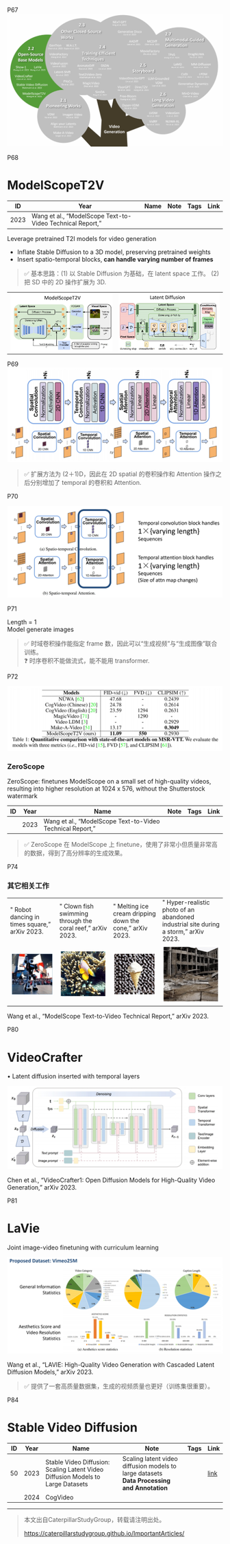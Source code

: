 P67   
![](../../assets/08-67.png)

P68   
# ModelScopeT2V

|ID|Year|Name|Note|Tags|Link|
|---|---|---|---|---|---|
|2023|Wang et al., “ModelScope Text-to-Video Technical Report,”|  

Leverage pretrained T2I models for video generation

 - Inflate Stable Diffusion to a 3D model, preserving pretrained weights   
 - Insert spatio-temporal blocks, **can handle varying number of frames**   

> &#x2705; 基本思路：(1) 以 Stable Diffusion 为基础，在 latent space 工作。 (2) 把 SD 中的 2D 操作扩展为 3D.   

|||
|--|--|
| ![](../../assets/08-68-1.png)  |  ![](../../assets/08-68-2.png) |

P69     
![](../../assets/08-69.png) 

> &#x2705; 扩展方法为 (2＋1)D，因此在 2D spatial 的卷积操作和 Attention 操作之后分别增加了 temporal 的卷积和 Attention.   

P70   

![](../../assets/08-70.png) 

P71   

Length = 1   
Model generate images   

> &#x2705; 时域卷积操作能指定 frame 数，因此可以“生成视频”与“生成图像”联合训练。   
> &#x2753; 时序卷积不能做流式，能不能用 transformer.   

P72   

![](../../assets/08-72.png) 


### ZeroScope

ZeroScope: finetunes ModelScope on a small set of high-quality videos, resulting into higher resolution at 1024 x 576, without the Shutterstock watermark    

|ID|Year|Name|Note|Tags|Link|
|---|---|---|---|---|---|
||2023|Wang et al., “ModelScope Text-to-Video Technical Report,”|  


> &#x2705; ZeroScope 在 ModelScope 上 finetune，使用了非常小但质量非常高的数据，得到了高分辨率的生成效果。   

P74  
### 其它相关工作

|||||
|--|--|--|--|
| " Robot dancing in times square,” arXiv 2023.  | " Clown fish swimming through the coral reef,” arXiv 2023.| " Melting ice cream dripping down the cone,” arXiv 2023.| " Hyper-realistic photo of an abandoned industrial site during a storm,” arXiv 2023.|
| ![](../../assets/08-74-1.png)  |  ![](../../assets/08-74-2.png) | ![](../../assets/08-74-3.png)  |  ![](../../assets/08-74-4.png) |


Wang et al., “ModelScope Text-to-Video Technical Report,” arXiv 2023.    



P80  
# VideoCrafter  

• Latent diffusion inserted with temporal layers

![](../../assets/08-80.png) 

Chen et al., “VideoCrafter1: Open Diffusion Models for High-Quality Video Generation,” arXiv 2023.    

P81  
# LaVie  

Joint image-video finetuning with curriculum learning

![](../../assets/08-81.png) 

Wang et al., “LAVIE: High-Quality Video Generation with Cascaded Latent Diffusion Models,” arXiv 2023.   

> &#x2705; 提供了一套高质量数据集，生成的视频质量也更好（训练集很重要）。   
   

P84   
# Stable Video Diffusion   

|ID|Year|Name|Note|Tags|Link|
|---|---|---|---|---|---|
|50|2023|Stable Video Diffusion: Scaling Latent Video Diffusion Models to Large Datasets|Scaling latent video diffusion models to large datasets<br>**Data Processing and Annotation**||[link](https://caterpillarstudygroup.github.io/ReadPapers/50.html)|
||2024|CogVideo|


---------------------------------------
> 本文出自CaterpillarStudyGroup，转载请注明出处。
>
> https://caterpillarstudygroup.github.io/ImportantArticles/